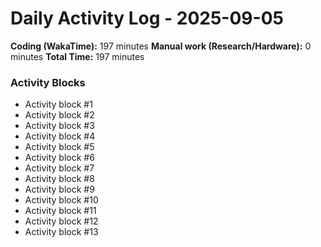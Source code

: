 # Daily Activity Log - 2025-09-05

**Coding (WakaTime):** 197 minutes
**Manual work (Research/Hardware):** 0 minutes
**Total Time:** 197 minutes

### Activity Blocks
- Activity block #1
- Activity block #2
- Activity block #3
- Activity block #4
- Activity block #5
- Activity block #6
- Activity block #7
- Activity block #8
- Activity block #9
- Activity block #10
- Activity block #11
- Activity block #12
- Activity block #13
